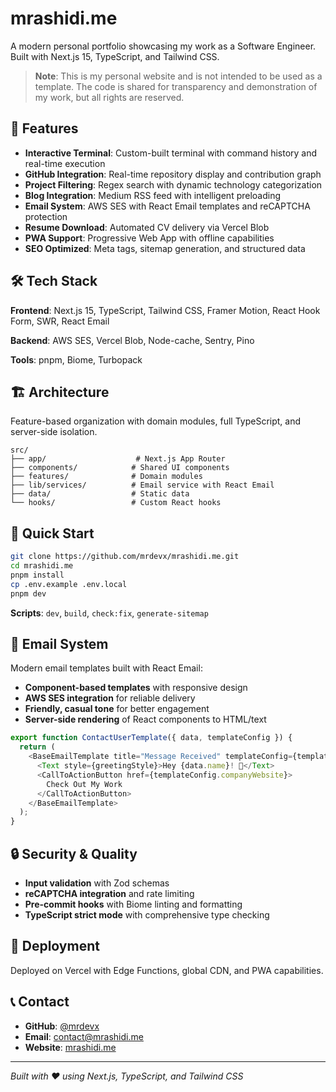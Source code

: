 # mrashidi.me

A modern personal portfolio showcasing my work as a Software Engineer. Built with Next.js 15, TypeScript, and Tailwind CSS.

> **Note**: This is my personal website and is not intended to be used as a template. The code is shared for transparency and demonstration of my work, but all rights are reserved.

## 🚀 Features

- **Interactive Terminal**: Custom-built terminal with command history and real-time execution
- **GitHub Integration**: Real-time repository display and contribution graph
- **Project Filtering**: Regex search with dynamic technology categorization
- **Blog Integration**: Medium RSS feed with intelligent preloading
- **Email System**: AWS SES with React Email templates and reCAPTCHA protection
- **Resume Download**: Automated CV delivery via Vercel Blob
- **PWA Support**: Progressive Web App with offline capabilities
- **SEO Optimized**: Meta tags, sitemap generation, and structured data

## 🛠 Tech Stack

**Frontend**: Next.js 15, TypeScript, Tailwind CSS, Framer Motion, React Hook Form, SWR, React Email

**Backend**: AWS SES, Vercel Blob, Node-cache, Sentry, Pino

**Tools**: pnpm, Biome, Turbopack

## 🏗 Architecture

Feature-based organization with domain modules, full TypeScript, and server-side isolation.

```
src/
├── app/                    # Next.js App Router
├── components/            # Shared UI components
├── features/              # Domain modules
├── lib/services/          # Email service with React Email
├── data/                  # Static data
└── hooks/                 # Custom React hooks
```

## 🔧 Quick Start

```bash
git clone https://github.com/mrdevx/mrashidi.me.git
cd mrashidi.me
pnpm install
cp .env.example .env.local
pnpm dev
```

**Scripts**: `dev`, `build`, `check:fix`, `generate-sitemap`

## 📧 Email System

Modern email templates built with React Email:

- **Component-based templates** with responsive design
- **AWS SES integration** for reliable delivery
- **Friendly, casual tone** for better engagement
- **Server-side rendering** of React components to HTML/text

```typescript
export function ContactUserTemplate({ data, templateConfig }) {
  return (
    <BaseEmailTemplate title="Message Received" templateConfig={templateConfig}>
      <Text style={greetingStyle}>Hey {data.name}! 👋</Text>
      <CallToActionButton href={templateConfig.companyWebsite}>
        Check Out My Work
      </CallToActionButton>
    </BaseEmailTemplate>
  );
}
```

## 🔒 Security & Quality

- **Input validation** with Zod schemas
- **reCAPTCHA integration** and rate limiting
- **Pre-commit hooks** with Biome linting and formatting
- **TypeScript strict mode** with comprehensive type checking

## 🚀 Deployment

Deployed on Vercel with Edge Functions, global CDN, and PWA capabilities.

## 📞 Contact

- **GitHub**: [@mrdevx](https://github.com/mrdevx)
- **Email**: contact@mrashidi.me
- **Website**: [mrashidi.me](https://mrashidi.me)

---

_Built with ❤️ using Next.js, TypeScript, and Tailwind CSS_
